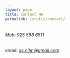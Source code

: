 ```yaml
---
layout: page
title: Contact Me
permalink: /static/contact/
---
```

###### Mob: 925 568 6511

###### email: gs.nitin@gmail.com
